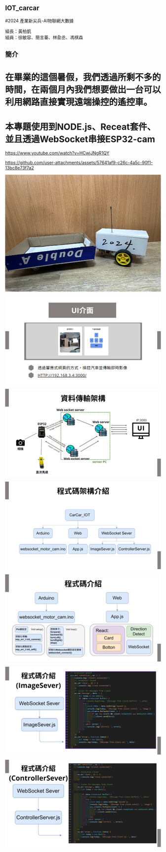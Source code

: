 ## IOT_carcar

#2024 產業新尖兵-AI物聯網大數據  

組長：黃柏凱  
組員：徐敏容、簡言蓁、林兪丞、馮棋森  

## 簡介
# 在畢業的這個暑假，我們透過所剩不多的時間，在兩個月內我們想要做出一台可以利用網路直接實現遠端操控的遙控車。
# 本專題使用到NODE.js、Receat套件、並且透過WebSocket串接ESP32-cam

https://www.youtube.com/watch?v=HCwjJNgR1QY

https://github.com/user-attachments/assets/57641af9-c26c-4a5c-90f1-13bc8e73f7a2

![image](https://github.com/rong142/IOT_carcar/blob/main/img%26video/image.png)

![image](https://github.com/rong142/IOT_carcar/blob/main/img%26video/introduce_6.png)

![image](https://github.com/rong142/IOT_carcar/blob/main/img%26video/introduce_5.png)

![image](https://github.com/rong142/IOT_carcar/blob/main/img%26video/introduce_1.png)

![image](https://github.com/rong142/IOT_carcar/blob/main/img%26video/introduce_2.png)

![image](https://github.com/rong142/IOT_carcar/blob/main/img%26video/introduce_3.png)

![image](https://github.com/rong142/IOT_carcar/blob/main/img%26video/introduce_4.png)

